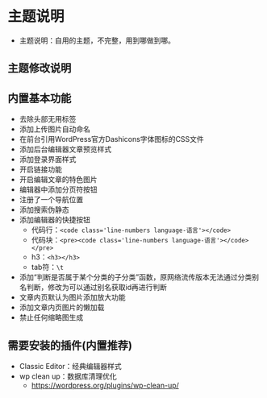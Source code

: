 # 主题说明

* 主题说明：自用的主题，不完整，用到哪做到哪。

## 主题修改说明

## 内置基本功能

* 去除头部无用标签
* 添加上传图片自动命名
* 在前台引用WordPress官方Dashicons字体图标的CSS文件
* 添加后台编辑器文章预览样式
* 添加登录界面样式
* 开启链接功能
* 开启编辑文章的特色图片
* 编辑器中添加分页符按钮
* 注册了一个导航位置
* 添加搜索伪静态
* 添加编辑器的快捷按钮
    * 代码行：`<code class='line-numbers language-语言'></code>`
    * 代码块：`<pre><code class='line-numbers language-语言'></code></pre>`
    * h3：`<h3></h3>`
    * tab符：`\t`
* 添加“判断是否属于某个分类的子分类”函数，原网络流传版本无法通过分类别名判断，修改为可以通过别名获取id再进行判断
* 文章内页默认为图片添加放大功能
* 添加文章内页图片的懒加载
* 禁止任何缩略图生成

## 需要安装的插件(内置推荐)

* Classic Editor：经典编辑器样式
* wp clean up：数据库清理优化
	* https://wordpress.org/plugins/wp-clean-up/
